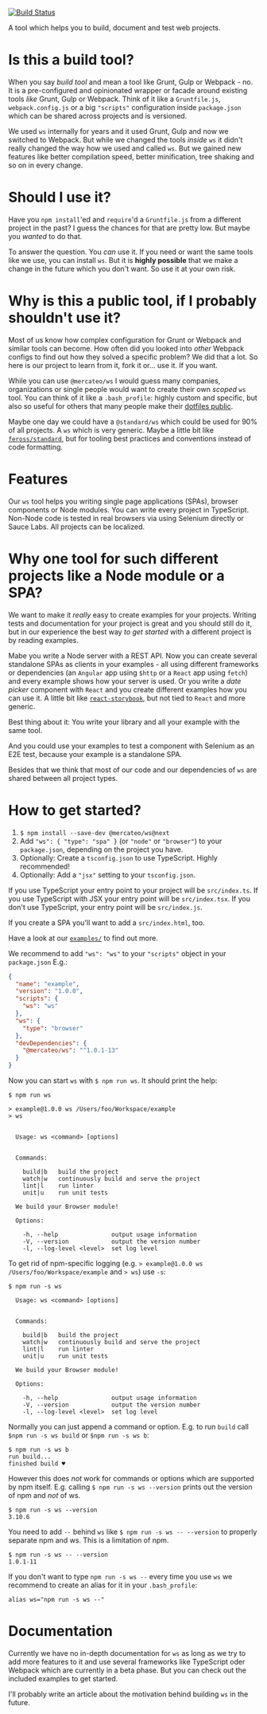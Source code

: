 [![Build Status](https://travis-ci.org/Mercateo/ws.svg?branch=master)](https://travis-ci.org/Mercateo/ws)

A tool which helps you to build, document and test web projects.

# Is this a build tool?

When you say _build tool_ and mean a tool like Grunt, Gulp or Webpack - no. It is a pre-configured and opinionated wrapper or facade around existing tools _like_ Grunt, Gulp or Webpack. Think of it like a `Gruntfile.js`, `webpack.config.js` or a big `"scripts"` configuration inside `package.json` which can be shared across projects and is versioned.

We used `ws` internally for years and it used Grunt, Gulp and now we switched to Webpack. But while we changed the tools _inside_ `ws` it didn't really changed the way how we used and called `ws`. But we gained new features like better compilation speed, better minification, tree shaking and so on in  every change.

# Should I use it?

Have you `npm install`'ed and `require`'d a `Gruntfile.js` from a different project in the past? I guess the chances for that are pretty low. But maybe you _wanted_ to do that.

To answer the question. You _can_ use it. If you need or want the same tools like we use, you can install `ws`. But it is **highly possible** that we make a change in the future which you don't want. So use it at your own risk.

# Why is this a public tool, if I probably shouldn't use it?

Most of us know how complex configuration for Grunt or Webpack and similar tools can become. How often did you looked into _other_ Webpack configs to find out how they solved a specific problem? We did that a lot. So here is our project to learn from it, fork it or... use it. If you want.

While you can use `@mercateo/ws` I would guess many companies, organizations or single people would want to create their own _scoped_ `ws` tool. You can think of it like a `.bash_profile`: highly custom and specific, but also so useful for others that many people make their [dotfiles public](https://dotfiles.github.io/).

Maybe one day we could have a `@standard/ws` which could be used for 90% of all projects. A `ws` which is very generic. Maybe a little bit like [`feross/standard`](https://github.com/feross/standard), but for tooling best practices and conventions instead of code formatting.

# Features

Our `ws` tool helps you writing single page applications (SPAs), browser components or Node modules. You can write every project in TypeScript. Non-Node code is tested in real browsers via using Selenium directly or Sauce Labs. All projects can be localized.

# Why one tool for such different projects like a Node module or a SPA?

We want to make it *really* easy to create examples for your projects. Writing tests and documentation for your project is great and you should still do it, but in our experience the best way _to get started_ with a different project is by reading examples.

Mabe you write a Node server with a REST API. Now you can create several standalone SPAs as clients in your examples - all using different frameworks or dependencies (an `Angular` app using `$http` or a `React` app using `fetch`) and every example shows how your server is used. Or you write a _date picker_ component with `React` and you create different examples how you can use it. A little bit like [`react-storybook`](https://github.com/kadirahq/react-storybook), but not tied to `React` and more generic.

Best thing about it: You write your library and all your example with the same tool.

And you could use your examples to test a component with Selenium as an E2E test, because your example is a standalone SPA.

Besides that we think that most of our code and our dependencies of `ws` are shared between all project types.

# How to get started?

1. `$ npm install --save-dev @mercateo/ws@next`
1. Add `"ws": { "type": "spa" }` (or `"node"` or `"browser"`) to your `package.json`, depending on the project you have.
1. Optionally: Create a `tsconfig.json` to use TypeScript. Highly recommended!
1. Optionally: Add a `"jsx"` setting to your `tsconfig.json`.

If you use TypeScript your entry point to your project will be `src/index.ts`. If you use TypeScript with JSX your entry point will be `src/index.tsx`. If you don't use TypeScript, your entry point will be `src/index.js`.

If you create a SPA you'll want to add a `src/index.html`, too.

Have a look at our [`examples/`](examples) to find out more.

We recommend to add `"ws": "ws"` to your `"scripts"` object in your `package.json` E.g.:

```json
{
  "name": "example",
  "version": "1.0.0",
  "scripts": {
    "ws": "ws"
  },
  "ws": {
    "type": "browser"
  },
  "devDependencies": {
    "@mercateo/ws": "^1.0.1-13"
  }
}
```

Now you can start `ws` with `$ npm run ws`. It should print the help:

```
$ npm run ws

> example@1.0.0 ws /Users/foo/Workspace/example
> ws


  Usage: ws <command> [options]


  Commands:

    build|b   build the project
    watch|w   continuously build and serve the project
    lint|l    run linter
    unit|u    run unit tests

  We build your Browser module!

  Options:

    -h, --help               output usage information
    -V, --version            output the version number
    -l, --log-level <level>  set log level
```

To get rid of npm-specific logging (e.g. `> example@1.0.0 ws /Users/foo/Workspace/example` and `> ws`) use `-s`:

```
$ npm run -s ws

  Usage: ws <command> [options]


  Commands:

    build|b   build the project
    watch|w   continuously build and serve the project
    lint|l    run linter
    unit|u    run unit tests

  We build your Browser module!

  Options:

    -h, --help               output usage information
    -V, --version            output the version number
    -l, --log-level <level>  set log level
```

Normally you can just append a command or option. E.g. to run `build` call `$npm run -s ws build` or `$npm run -s ws b`:

```
$ npm run -s ws b
run build...
finished build ♥
```

However this does _not_ work for commands or options which are supported by npm itself. E.g. calling `$ npm run -s ws --version` prints out the version of npm and _not_ of ws.
 
```
$ npm run -s ws --version
3.10.6
```

You need to add `--` behind `ws` like `$ npm run -s ws -- --version` to properly separate npm and ws. This is a limitation of npm.

```
$ npm run -s ws -- --version
1.0.1-11
```

If you don't want to type `npm run -s ws --` every time you use `ws` we recommend to create an alias for it in your `.bash_profile`:

```
alias ws="npm run -s ws --"
```

# Documentation

Currently we have no in-depth documentation for `ws` as long as we try to add more features to it and use several frameworks like TypeScript oder Webpack which are currently in a beta phase. But you can check out the included examples to get started.

I'll probably write an article about the motivation behind building `ws` in the future.
